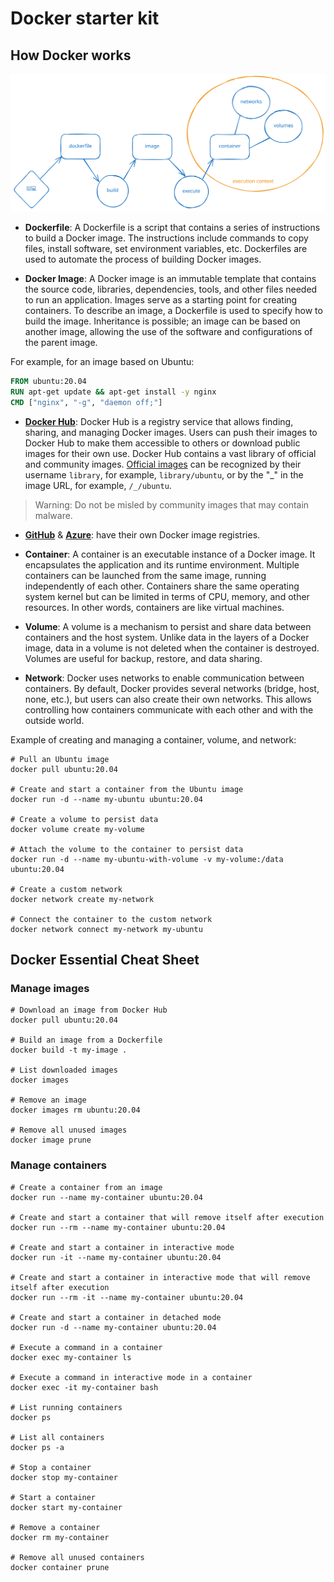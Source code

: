 # Docker starter kit

## How Docker works

![](./docker-development-cycle.svg)

- **Dockerfile**: A Dockerfile is a script that contains a series of instructions to build a Docker image.
The instructions include commands to copy files, install software, set environment variables, etc.
Dockerfiles are used to automate the process of building Docker images.

- **Docker Image**: A Docker image is an immutable template that contains the source code, libraries, dependencies, tools, and other files needed to run an application.
Images serve as a starting point for creating containers. To describe an image, a Dockerfile is used to specify how to build the image.
Inheritance is possible; an image can be based on another image, allowing the use of the software and configurations of the parent image.
 
For example, for an image based on Ubuntu:

```Dockerfile
FROM ubuntu:20.04
RUN apt-get update && apt-get install -y nginx
CMD ["nginx", "-g", "daemon off;"]
```

- [**Docker Hub**](https://hub.docker.com): Docker Hub is a registry service that allows finding, sharing, and managing Docker images. Users can push their images to Docker Hub to make them accessible to others or download public images for their own use. Docker Hub contains a vast library of official and community images. [Official images](https://hub.docker.com/search?image_filter=official) can be recognized by their username `library`, for example, `library/ubuntu`, or by the "_" in the image URL, for example, `/_/ubuntu`.

> Warning: Do not be misled by community images that may contain malware.

- [**GitHub**](https://docs.github.com/fr/packages/working-with-a-github-packages-registry/working-with-the-docker-registry) & [**Azure**](https://azure.microsoft.com/fr-fr/products/container-registry/): have their own Docker image registries.

- **Container**: A container is an executable instance of a Docker image. It encapsulates the application and its runtime environment. Multiple containers can be launched from the same image, running independently of each other. Containers share the same operating system kernel but can be limited in terms of CPU, memory, and other resources. In other words, containers are like virtual machines.

- **Volume**: A volume is a mechanism to persist and share data between containers and the host system. Unlike data in the layers of a Docker image, data in a volume is not deleted when the container is destroyed. Volumes are useful for backup, restore, and data sharing.

- **Network**: Docker uses networks to enable communication between containers. By default, Docker provides several networks (bridge, host, none, etc.), but users can also create their own networks. This allows controlling how containers communicate with each other and with the outside world.

Example of creating and managing a container, volume, and network:

```shell
# Pull an Ubuntu image
docker pull ubuntu:20.04

# Create and start a container from the Ubuntu image
docker run -d --name my-ubuntu ubuntu:20.04

# Create a volume to persist data
docker volume create my-volume

# Attach the volume to the container to persist data
docker run -d --name my-ubuntu-with-volume -v my-volume:/data ubuntu:20.04

# Create a custom network
docker network create my-network

# Connect the container to the custom network
docker network connect my-network my-ubuntu
```

## Docker Essential Cheat Sheet

### Manage images

```shell
# Download an image from Docker Hub
docker pull ubuntu:20.04

# Build an image from a Dockerfile
docker build -t my-image .

# List downloaded images
docker images

# Remove an image
docker images rm ubuntu:20.04

# Remove all unused images
docker image prune
```

### Manage containers

```shell
# Create a container from an image
docker run --name my-container ubuntu:20.04

# Create and start a container that will remove itself after execution
docker run --rm --name my-container ubuntu:20.04

# Create and start a container in interactive mode
docker run -it --name my-container ubuntu:20.04

# Create and start a container in interactive mode that will remove itself after execution
docker run --rm -it --name my-container ubuntu:20.04

# Create and start a container in detached mode
docker run -d --name my-container ubuntu:20.04

# Execute a command in a container
docker exec my-container ls

# Execute a command in interactive mode in a container
docker exec -it my-container bash

# List running containers
docker ps

# List all containers
docker ps -a

# Stop a container
docker stop my-container

# Start a container
docker start my-container

# Remove a container
docker rm my-container

# Remove all unused containers
docker container prune
```
